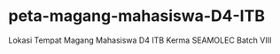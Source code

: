 peta-magang-mahasiswa-D4-ITB
============================

Lokasi Tempat Magang Mahasiswa D4 ITB Kerma SEAMOLEC Batch VIII
